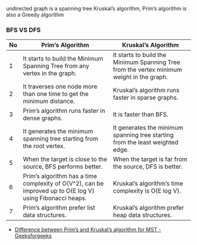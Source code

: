 
undirected graph is a spanning tree
Kruskal’s algorithm, Prim’s algorithm is also a Greedy algorithm

### BFS VS DFS

|  No    |  Prim’s Algorithm      |    Kruskal’s Algorithm     |
| -----  | ---------------------- | -------------------------- |
|    1   | It starts to build the Minimum Spanning Tree from any vertex in the graph. | It starts to build the Minimum Spanning Tree from the vertex minimum weight in the graph. |
|    2   | It traverses one node more than one time to get the minimum distance.   |  Kruskal’s algorithm runs faster in sparse graphs.      |
|    3   | Prim’s algorithm runs faster in dense graphs.        | It is faster than BFS.        |
|    4   | It generates the minimum spanning tree starting from the root vertex.        | It generates the minimum spanning tree starting from the least weighted edge.      |
|    5   | When the target is close to the source, BFS performs better.        |  When the target is far from the source, DFS is better.       |
|    6   | Prim’s algorithm has a time complexity of O(V^2), can be improved up to O(E log V) using Fibonacci heaps. | Kruskal’s algorithm’s time complexity is O(E log V).        |
|    7   | Prim’s algorithm prefer list data structures.        | Kruskal’s algorithm prefer heap data structures.        |

- [Difference between Prim’s and Kruskal’s algorithm for MST - Geeksforgeeks](https://www.geeksforgeeks.org/difference-between-prims-and-kruskals-algorithm-for-mst/)
